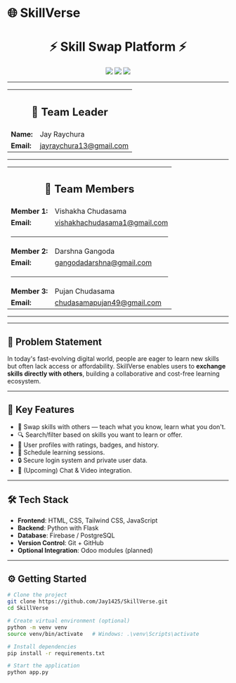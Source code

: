 # 🌐 SkillVerse

<h1 align="center">⚡ Skill Swap Platform ⚡</h1>

<p align="center">
  <img src="https://img.shields.io/badge/Hackathon-Odoo-blue?style=flat-square" />
  <img src="https://img.shields.io/badge/Project-Type%3A%20Team-green?style=flat-square" />
  <img src="https://img.shields.io/badge/Status-In%20Progress-orange?style=flat-square" />
</p>

<hr>

<table align="center" width="100%">
  <tr>
    <td colspan="2" align="center"><h2>👤 Team Leader</h2></td>
  </tr>
  <tr>
    <td><strong>Name:</strong></td>
    <td>Jay Raychura</td>
  </tr>
  <tr>
    <td><strong>Email:</strong></td>
    <td><a href="mailto:jayraychura13@gmail.com">jayraychura13@gmail.com</a></td>
  </tr>
</table>

<hr>

<table align="center" width="100%">
  <tr>
    <td colspan="2" align="center"><h2>👥 Team Members</h2></td>
  </tr>
  <tr>
    <td><strong>Member 1:</strong></td>
    <td>Vishakha Chudasama</td>
  </tr>
  <tr>
    <td><strong>Email:</strong></td>
    <td><a href="mailto:vishakhachudasama1@gmail.com">vishakhachudasama1@gmail.com</a></td>
  </tr>
  <tr><td colspan="2"><hr></td></tr>
  <tr>
    <td><strong>Member 2:</strong></td>
    <td>Darshna Gangoda</td>
  </tr>
  <tr>
    <td><strong>Email:</strong></td>
    <td><a href="mailto:gangodadarshna@gmail.com">gangodadarshna@gmail.com</a></td>
  </tr>
  <tr><td colspan="2"><hr></td></tr>
  <tr>
    <td><strong>Member 3:</strong></td>
    <td>Pujan Chudasama</td>
  </tr>
  <tr>
    <td><strong>Email:</strong></td>
    <td><a href="mailto:chudasamapujan49@gmail.com">chudasamapujan49@gmail.com</a></td>
  </tr>
</table>

<hr>

---

## 🧩 Problem Statement

In today's fast-evolving digital world, people are eager to learn new skills but often lack access or affordability. SkillVerse enables users to **exchange skills directly with others**, building a collaborative and cost-free learning ecosystem.

---

## 🚀 Key Features

- 🔁 Swap skills with others — teach what you know, learn what you don't.
- 🔍 Search/filter based on skills you want to learn or offer.
- 👤 User profiles with ratings, badges, and history.
- 📅 Schedule learning sessions.
- 🔒 Secure login system and private user data.
- 💬 (Upcoming) Chat & Video integration.

---

## 🛠️ Tech Stack

- **Frontend**: HTML, CSS, Tailwind CSS, JavaScript
- **Backend**: Python with Flask
- **Database**: Firebase / PostgreSQL
- **Version Control**: Git + GitHub
- **Optional Integration**: Odoo modules (planned)

---

## ⚙️ Getting Started

```bash
# Clone the project
git clone https://github.com/Jay1425/SkillVerse.git
cd SkillVerse

# Create virtual environment (optional)
python -m venv venv
source venv/bin/activate   # Windows: .\venv\Scripts\activate

# Install dependencies
pip install -r requirements.txt

# Start the application
python app.py
